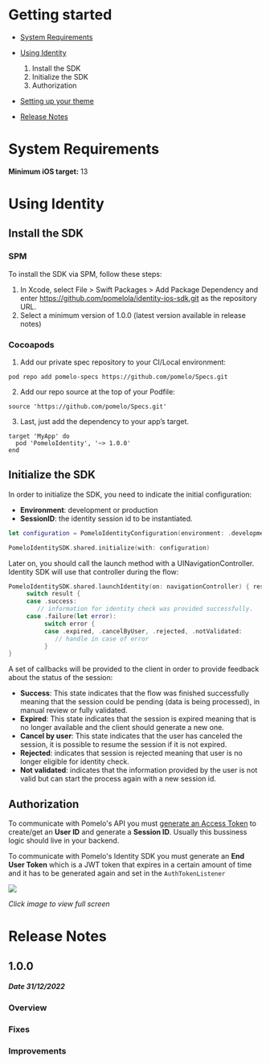 
# Getting started

* [System Requirements](#system-requirements)

* [Using Identity](#using-identity)
  1. Install the SDK
  2. Initialize the SDK
  3. Authorization
* [Setting up your theme](https://github.com/pomelo-la/ui-ios/blob/develop/README.md)
* [Release Notes](#release-notes)

# System Requirements

**Minimum iOS target:** 13

# Using Identity

## Install the SDK

### SPM

To install the SDK via SPM, follow these steps:

1. In Xcode, select File > Swift Packages > Add Package Dependency and enter https://github.com/pomelola/identity-ios-sdk.git as the repository URL.
2. Select a minimum version of 1.0.0 (latest version available in release notes)

### Cocoapods

1. Add our private spec repository to your CI/Local environment:

```
pod repo add pomelo-specs https://github.com/pomelo/Specs.git
```

2. Add our repo source at the top of your Podfile:

```
source 'https://github.com/pomelo/Specs.git'
```

3. Last, just add the dependency to your app’s target.

```
target 'MyApp' do
  pod 'PomeloIdentity', '~> 1.0.0'
end
```

## Initialize the SDK 

In order to initialize the SDK, you need to indicate the initial configuration:
* **Environment**: development or production
* **SessionID**: the identity session id to be instantiated.

``` swift
let configuration = PomeloIdentityConfiguration(environment: .development, sessionId: "iss-usersessionid")

PomeloIdentitySDK.shared.initialize(with: configuration)
```

Later on, you should call the launch method with a UINavigationController. Identity SDK will use that controller during the flow:

``` swift
PomeloIdentitySDK.shared.launchIdentity(on: navigationController) { result in
     switch result {
     case .success:
        // information for identity check was provided successfully.
     case .failure(let error):
          switch error {
          case .expired, .cancelByUser, .rejected, .notValidated:
             // handle in case of error
          }
}
```

A set of callbacks will be provided to the client in order to provide feedback about the status of the session:

* **Success**: This state indicates that the flow was finished successfully meaning that the session could be pending (data is being processed), in manual review or fully validated. 
* **Expired**: This state indicates that the session is expired meaning that is no longer available and the client should generate a new one.
* **Cancel by user**: This state indicates that the user has canceled the session, it is possible to resume the session if it is not expired.
* **Rejected**: indicates that session is rejected meaning that user is no longer eligible for identity check.
* **Not validated**: indicates that the information provided by the user is not valid but can start the process again with a new session id.

## Authorization
To communicate with Pomelo's API you must [generate an Access Token](https://developers.pomelo.la/api-reference/general/autorizacion/solicitar-token) to create/get an **User ID** and generate a **Session ID**. Usually this bussiness logic should live in your backend.

To communicate with Pomelo's Identity SDK you must generate an **End User Token** which is a JWT token that expires in a certain amount of time and it has to be generated again and set in the `AuthTokenListener`

<img src="https://user-images.githubusercontent.com/9848247/187751184-6aa86f71-0941-4dc6-876b-6dd717ceca43.png"/>

*Click image to view full screen*


# Release Notes
## 1.0.0
##### Date 31/12/2022
### Overview
### Fixes
### Improvements
